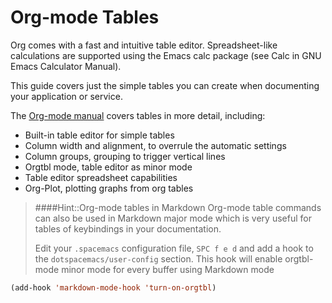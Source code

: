 # Org-mode Tables

Org comes with a fast and intuitive table editor. Spreadsheet-like calculations are supported using the Emacs calc package (see Calc in GNU Emacs Calculator Manual).

This guide covers just the simple tables you can create when documenting your application or service.

The [Org-mode manual](https://orgmode.org/manual/Tables.html) covers tables in more detail, including:
* Built-in table editor for simple tables
* Column width and alignment, to overrule the automatic settings
* Column groups, grouping to trigger vertical lines
* Orgtbl mode, table editor as minor mode
* Table editor spreadsheet capabilities
* Org-Plot, plotting graphs from org tables


> ####Hint::Org-mode tables in Markdown
> Org-mode table commands can also be used in Markdown major mode which is very useful for tables of keybindings in your documentation.
>
> Edit your `.spacemacs` configuration file, `SPC f e d` and add a hook to the `dotspacemacs/user-config` section.  This hook will enable orgtbl-mode minor mode for every buffer using Markdown mode
```lisp
(add-hook 'markdown-mode-hook 'turn-on-orgtbl)
```
